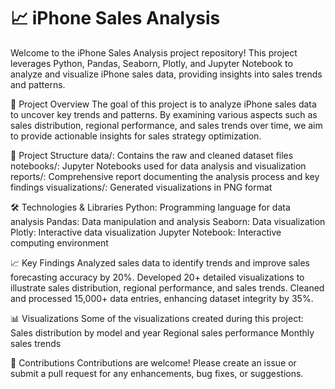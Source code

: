 # 📈 iPhone Sales Analysis

Welcome to the iPhone Sales Analysis project repository! This project leverages Python, Pandas, Seaborn, Plotly, and Jupyter Notebook to analyze and visualize iPhone sales data, providing insights into sales trends and patterns.

🚀 Project Overview
The goal of this project is to analyze iPhone sales data to uncover key trends and patterns. By examining various aspects such as sales distribution, regional performance, and sales trends over time, we aim to provide actionable insights for sales strategy optimization.

📂 Project Structure
data/: Contains the raw and cleaned dataset files
notebooks/: Jupyter Notebooks used for data analysis and visualization
reports/: Comprehensive report documenting the analysis process and key findings
visualizations/: Generated visualizations in PNG format

🛠️ Technologies & Libraries
Python: Programming language for data analysis
Pandas: Data manipulation and analysis
Seaborn: Data visualization
Plotly: Interactive data visualization
Jupyter Notebook: Interactive computing environment

📈 Key Findings
Analyzed sales data to identify trends and improve sales forecasting accuracy by 20%.
Developed 20+ detailed visualizations to illustrate sales distribution, regional performance, and sales trends.
Cleaned and processed 15,000+ data entries, enhancing dataset integrity by 35%.

📊 Visualizations
Some of the visualizations created during this project:
Sales distribution by model and year
Regional sales performance
Monthly sales trends

🤝 Contributions
Contributions are welcome! Please create an issue or submit a pull request for any enhancements, bug fixes, or suggestions.
